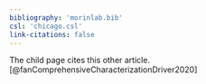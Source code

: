 ```yaml
---
bibliography: 'morinlab.bib'
csl: 'chicago.csl'
link-citations: false
---
```


The child page cites this other article.[@fanComprehensiveCharacterizationDriver2020]
